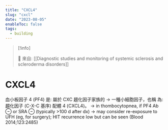 ```yaml
---
title: "CXCL4"
slug: "cxcl"
date: "2023-08-05"
enableToc: false
tags:
  - building
---
```


> [!info]
>
> 🌱 來自: [[Diagnostic studies and monitoring of systemic sclerosis and scleroderma disorders]]

# CXCL4

血小板因子 4 (PF4) 是: 屬於 CXC 趨化因子家族的 → 一種小細胞因子，也稱 為: 趨化因子 (C-X-C 基序) 配體 4 (CXCL4)。
→ in thombocytopnea, if PF4 Ab ⊖ or SRA ⊖ (typically >100 d after dx) → may consider re-exposure to UFH (eg, for surgery); HIT recurrence low but can be seen (Blood 2014;123:2485)
